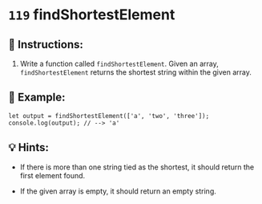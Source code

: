 # `119` findShortestElement

## 📝 Instructions:

1. Write a function called `findShortestElement`. Given an array, `findShortestElement` returns the shortest string within the given array.

## 📎 Example:

```Js
let output = findShortestElement(['a', 'two', 'three']);
console.log(output); // --> 'a'
```

## 💡 Hints:

+ If there is more than one string tied as the shortest, it should return the first element found.

+ If the given array is empty, it should return an empty string.

